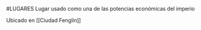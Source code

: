 #LUGARES
Lugar usado como una de las potencias económicas del imperio

Ubicado en [[Ciudad Fenglin]]